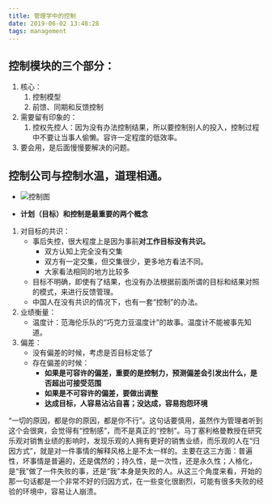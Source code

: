 ```yaml
---
title: 管理学中的控制
date: 2019-06-02 13:48:28
tags: management
---
```


## 控制模块的三个部分：
1. 核心：
	1. 控制模型
	2. 前馈、同期和反馈控制
2. 需要留有印象的：
	1. 控权先控人：因为没有办法控制结果，所以要控制别人的投入，控制过程中不要让当事人偷懒。容许一定程度的低效率。
3. 要会用，是后面慢慢要解决的问题。


## 控制公司与控制水温，道理相通。

* ![控制图](/imgs/control.jpeg)

* **计划（目标）和控制是最重要的两个概念**
1. 对目标的共识：
	- 事后失控，很大程度上是因为事前**对工作目标没有共识。**
		- 双方认知上完全没有交集
		- 双方有一定交集，但交集很少，更多地方看法不同。
		- 大家看法相同的地方比较多
	- 目标不明确，即使有了结果，也没有办法根据前面所谓的目标和结果对照的模式，来进行反馈管理。
	- 中国人在没有共识的情况下，也有一套“控制”的办法。
2. 业绩衡量：
	- 温度计：范海伦乐队的“巧克力豆温度计”的故事。温度计不能被事先知道。
3. 偏差：
	- 没有偏差的时候，考虑是否目标定低了
	- 存在偏差的时候：
		- **如果是可容许的偏差，重要的是控制力，预测偏差会引发出什么，是否超出可接受范围**
		- **如果是不可容许的偏差，要做出调整**
		- **达成目标，人容易沾沾自喜；没达成，容易抱怨环境**



“一切的原因，都是你的原因，都是你不行”。这句话要慎用，虽然作为管理者听到这个会很爽，会觉得有“控制感”，而不是真正的“控制”。马丁塞利格曼教授在研究乐观对销售业绩的影响时，发现乐观的人拥有更好的销售业绩，而乐观的人在“归因方式”，就是对一件事情的解释风格上是不太一样的。主要在这三方面：普遍性，坏事情是普遍的，还是偶然的；持久性，是一次性，还是永久性；人格化，是“我”做了一件失败的事，还是“我”本身是失败的人。从这三个角度来看，开始的那一句话都是一个非常不好的归因方式，在一些变化很剧烈，可能有很多失败的经验的环境中，容易让人崩溃。
